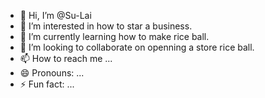 - 👋 Hi, I’m @Su-Lai
- 👀 I’m interested in how to star a business.
- 🌱 I’m currently learning how to make rice ball.
- 💞️ I’m looking to collaborate on openning a store rice ball.
- 📫 How to reach me ...
- 😄 Pronouns: ...
- ⚡ Fun fact: ...

<!---
Su-Lai/Su-Lai is a ✨ special ✨ repository because its `README.md` (this file) appears on your GitHub profile.
You can click the Preview link to take a look at your changes.
--->
